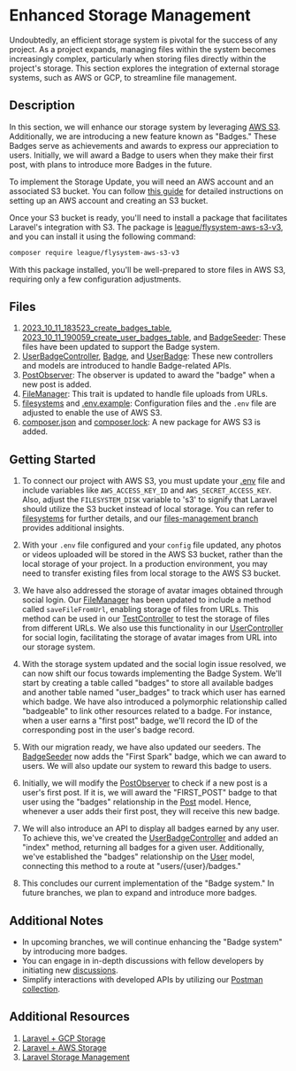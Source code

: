 # Enhanced Storage Management

Undoubtedly, an efficient storage system is pivotal for the success of any project. As a project expands, managing files within the system becomes increasingly complex, particularly when storing files directly within the project's storage. This section explores the integration of external storage systems, such as AWS or GCP, to streamline file management.

## Description

In this section, we will enhance our storage system by leveraging [AWS S3](https://aws.amazon.com/s3/). Additionally, we are introducing a new feature known as "Badges." These Badges serve as achievements and awards to express our appreciation to users. Initially, we will award a Badge to users when they make their first post, with plans to introduce more Badges in the future.

To implement the Storage Update, you will need an AWS account and an associated S3 bucket. You can follow [this guide](https://laravel-news.com/using-aws-s3-for-laravel-storage) for detailed instructions on setting up an AWS account and creating an S3 bucket.

Once your S3 bucket is ready, you'll need to install a package that facilitates Laravel's integration with S3. The package is [league/flysystem-aws-s3-v3](https://packagist.org/packages/league/flysystem-aws-s3-v3), and you can install it using the following command:
```bash
composer require league/flysystem-aws-s3-v3
```

With this package installed, you'll be well-prepared to store files in AWS S3, requiring only a few configuration adjustments.

## Files

1. [2023_10_11_183523_create_badges_table](database/migrations/2023_10_11_183523_create_badges_table.php), [2023_10_11_190059_create_user_badges_table](database/migrations/2023_10_11_190059_create_user_badges_table.php), and [BadgeSeeder](database/seeders/BadgeSeeder.php): These files have been updated to support the Badge system.
2. [UserBadgeController](app/Http/Controllers/Api/v1/UserBadgeController.php), [Badge](app/Models/Badge.php), and [UserBadge](app/Models/UserBadge.php): These new controllers and models are introduced to handle Badge-related APIs.
3. [PostObserver](app/Observers/PostObserver.php): The observer is updated to award the "badge" when a new post is added.
4. [FileManager](app/Traits/FileManager.php): This trait is updated to handle file uploads from URLs.
5. [filesystems](config/filesystems.php) and [.env.example](.env.example): Configuration files and the `.env` file are adjusted to enable the use of AWS S3.
6. [composer.json](composer.json) and [composer.lock](composer.lock): A new package for AWS S3 is added.

## Getting Started

1. To connect our project with AWS S3, you must update your [.env](.env) file and include variables like `AWS_ACCESS_KEY_ID` and `AWS_SECRET_ACCESS_KEY`. Also, adjust the `FILESYSTEM_DISK` variable to 's3' to signify that Laravel should utilize the S3 bucket instead of local storage. You can refer to [filesystems](config/filesystems.php) for further details, and our [files-management branch](https://github.com/mazimez/laravel-hands-on/tree/files-managment) provides additional insights.

2. With your `.env` file configured and your `config` file updated, any photos or videos uploaded will be stored in the AWS S3 bucket, rather than the local storage of your project. In a production environment, you may need to transfer existing files from local storage to the AWS S3 bucket.

3. We have also addressed the storage of avatar images obtained through social login. Our [FileManager](app/Traits/FileManager.php) has been updated to include a method called `saveFileFromUrl`, enabling storage of files from URLs. This method can be used in our [TestController](app/Http/Controllers/Api/v1/TestController.php) to test the storage of files from different URLs. We also use this functionality in our [UserController](app/Http/Controllers/Api/v1/UserController.php) for social login, facilitating the storage of avatar images from URL into our storage system.

4. With the storage system updated and the social login issue resolved, we can now shift our focus towards implementing the Badge System. We'll start by creating a table called "badges" to store all available badges and another table named "user_badges" to track which user has earned which badge. We have also introduced a polymorphic relationship called "badgeable" to link other resources related to a badge. For instance, when a user earns a "first post" badge, we'll record the ID of the corresponding post in the user's badge record.

5. With our migration ready, we have also updated our seeders. The [BadgeSeeder](database/seeders/BadgeSeeder.php) now adds the "First Spark" badge, which we can award to users. We will also update our system to reward this badge to users.

6. Initially, we will modify the [PostObserver](app/Observers/PostObserver.php) to check if a new post is a user's first post. If it is, we will award the "FIRST_POST" badge to that user using the "badges" relationship in the [Post](app/Models/Post.php) model. Hence, whenever a user adds their first post, they will receive this new badge.

7. We will also introduce an API to display all badges earned by any user. To achieve this, we've created the [UserBadgeController](app/Http/Controllers/Api/v1/UserBadgeController.php) and added an "index" method, returning all badges for a given user. Additionally, we've established the "badges" relationship on the [User](app/Models/User.php) model, connecting this method to a route at "users/{user}/badges."

8. This concludes our current implementation of the "Badge system." In future branches, we plan to expand and introduce more badges.

## Additional Notes

- In upcoming branches, we will continue enhancing the "Badge system" by introducing more badges.
- You can engage in in-depth discussions with fellow developers by initiating new [discussions](https://github.com/mazimez/laravel-hands-on/discussions).
- Simplify interactions with developed APIs by utilizing our [Postman collection](https://elements.getpostman.com/redirect?entityId=13692349-4c7deece-f174-43a3-adfa-95e6cf36792b&entityType=collection).

## Additional Resources

1. [Laravel + GCP Storage](https://www.iankumu.com/blog/laravel-google-cloud-storage/)
2. [Laravel + AWS Storage](https://laravel-news.com/using-aws-s3-for-laravel-storage)
3. [Laravel Storage Management](https://laravel.com/docs/10.x/filesystem)
